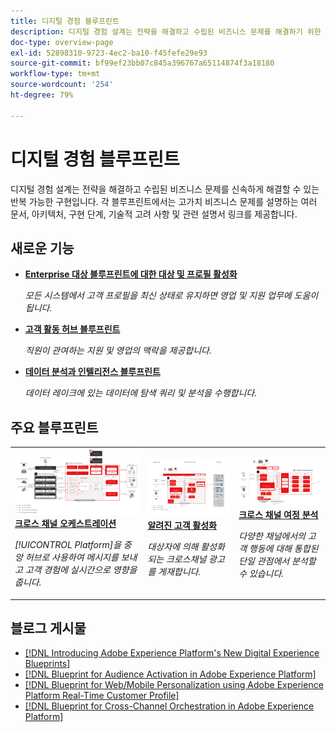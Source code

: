 ```yaml
---
title: 디지털 경험 블루프린트
description: 디지털 경험 설계는 전략을 해결하고 수립된 비즈니스 문제를 해결하기 위한 반복 가능한 구현입니다. 블루프린트는 가치 창출에 걸리는 시간을 줄이고 성공하기 위한 빠른 길을 제시합니다.
doc-type: overview-page
exl-id: 52898310-9723-4ec2-ba10-f45fefe29e93
source-git-commit: bf99ef23bb07c845a396767a65114874f3a18180
workflow-type: tm+mt
source-wordcount: '254'
ht-degree: 79%

---
```


# 디지털 경험 블루프린트

디지털 경험 설계는 전략을 해결하고 수립된 비즈니스 문제를 신속하게 해결할 수 있는 반복 가능한 구현입니다. 각 블루프린트에서는 고가치 비즈니스 문제를 설명하는 여러 문서, 아키텍처, 구현 단계, 기술적 고려 사항 및 관련 설명서 링크를 제공합니다.

<div id="recs-overview-body-1"></div>
<div id="recs-overview-body-2"></div>
<div id="recs-overview-body-3"></div>
<div id="recs-overview-body-4"></div>
<div id="recs-overview-body-5"></div>
<div id="recs-overview-body-6"></div>

## 새로운 기능

* **[Enterprise 대상 블루프린트에 대한 대상 및 프로필 활성화](/help/blueprints/audience-activation/enterprise-destinations.md)**

   *모든 시스템에서 고객 프로필을 최신 상태로 유지하면 영업 및 지원 업무에 도움이 됩니다&#x200B;.*
* **[고객 활동 허브 블루프린트](/help/blueprints/audience-activation/customer-activity.md)**

   *직원이 관여하는 지원 및 영업의 맥락을 제공합니다.*
* **[데이터 분석과 인텔리전스 블루프린트](/help/blueprints/data-insights/analysis.md)**

   *데이터 레이크에 있는 데이터에 탐색 쿼리 및 분석을 수행합니다.*

## 주요 블루프린트

<table style="table-layout:fixed">
<tr>
  <td>
    <a href="https://experienceleague.adobe.com/docs/blueprints-learn/architecture/customer-journeys/journey-optimizer.html?lang=ko"><img alt="트리거 메시지와 Experience Platform 블루프린트의 썸네일 이미지" src="customer-journeys/assets/ajo-architecture.svg" /></a>
    <div><a href="https://experienceleague.adobe.com/docs/blueprints-learn/architecture/customer-journeys/journey-optimizer.html?lang=ko"><strong>크로스 채널 오케스트레이션</strong></a></div>
    <p><em>[!UICONTROL Platform]을 중앙 허브로 사용하여 메시지를 보내고 고객 경험에 실시간으로 영향을 줍니다.</em></p>
  </td>
  <td>
    <a href="/help/blueprints/audience-activation/known.md"><img alt="알려진 고객 활성화 블루프린트의 썸네일 이미지" src="audience-activation/assets/known_activation.svg" /></a>
    <div><a href="/help/blueprints/audience-activation/known.md"><strong>알려진 고객 활성화</strong></a></div>
    <p><em>대상자에 의해 활성화되는 크로스채널 광고를 게재합니다.</em></p>
  </td>
  <td>
    <a href="https://experienceleague.adobe.com/docs/analytics-platform/using/cja-usecases/cross-channel.html?lang=ko"><img alt="디지털 행동 데이터 통합 블루프린트의 썸네일 이미지" src="customer-journey-analytics/assets/CJA.svg" /></a>
    <div><a href="https://experienceleague.adobe.com/docs/analytics-platform/using/cja-usecases/cross-channel.html?lang=ko"><strong>크로스 채널 여정 분석</strong></a></div>
    <p><em>다양한 채널에서의 고객 행동에 대해 통합된 단일 관점에서 분석할 수 있습니다.</em></p>
  </td>
</tr>
</table>

## 블로그 게시물

* [[!DNL Introducing Adobe Experience Platform's New Digital Experience Blueprints]](https://medium.com/adobetech/introducing-adobe-experience-platforms-new-digital-experience-blueprints-93a6b5f5da7c)
* [[!DNL Blueprint for Audience Activation in Adobe Experience Platform]](https://medium.com/adobetech/a-blueprint-for-audience-activation-in-adobe-experience-platform-b2b30fae90fd)
* [[!DNL Blueprint for Web/Mobile Personalization using Adobe Experience Platform Real-Time Customer Profile]](https://medium.com/adobetech/blueprint-for-web-personalization-using-adobe-experience-platform-real-time-customer-profile-fef2ce7a4b2f)
* [[!DNL Blueprint for Cross-Channel Orchestration in Adobe Experience Platform]](https://medium.com/adobetech/blueprint-for-multi-channel-orchestration-in-adobe-experience-platform-c68317e94184)
